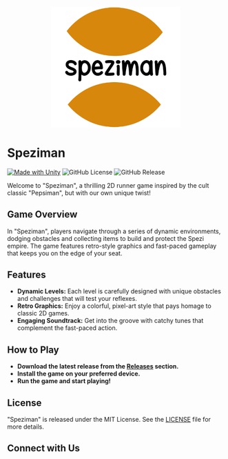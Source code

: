 <div align="center">
  <img src="https://github.com/shadyemansour/speziman/blob/main/Assets/Sprites/logo.png" alt="Logo" width="300"/>
</div>


# Speziman

[![Made with Unity](https://img.shields.io/badge/Made%20with-Unity-57b9d3.svg?style=flat&logo=unity)](https://unity3d.com)
![GitHub License](https://img.shields.io/github/license/shadyemansour/speziman)
![GitHub Release](https://img.shields.io/github/v/release/shadyemansour/speziman)



Welcome to "Speziman", a thrilling 2D runner game inspired by the cult classic "Pepsiman", but with our own unique twist!

## Game Overview

In "Speziman", players navigate through a series of dynamic environments, dodging obstacles and collecting items to build and protect the Spezi empire. The game features retro-style graphics and fast-paced gameplay that keeps you on the edge of your seat.

## Features

- **Dynamic Levels:** Each level is carefully designed with unique obstacles and challenges that will test your reflexes.
- **Retro Graphics:** Enjoy a colorful, pixel-art style that pays homage to classic 2D games.
- **Engaging Soundtrack:** Get into the groove with catchy tunes that complement the fast-paced action.

## How to Play

- **Download the latest release from the [Releases](https://github.com/shadyemansour/speziman/releases) section.**
- **Install the game on your preferred device.**
- **Run the game and start playing!**

## License

"Speziman" is released under the MIT License. See the [LICENSE](LICENSE) file for more details.

## Connect with Us
